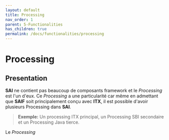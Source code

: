 ```yaml
---
layout: default
title: Processing
nav_order: 1
parent: 5-Functionalities
has_children: true
permalink: /docs/functionalities/processing
---
```


# Processing

## Presentation

**SAI** ne contient pas beaucoup de composants framework et le _Processing_ est l'un d'eux.
Ce _Processing_ a une particularité car même en admettant que **SAIF** soit principalement conçu avec **ITX**, il est possible d'avoir plusieurs Processing dans **SAI**.
>**Exemple:** Un processing ITX principal, un Processing SBI secondaire et un Processing Java tierce.

Le _Processing_
